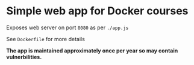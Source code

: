 # Simple web app for Docker courses

Exposes web server on port `8080` as per `./app.js`

See `Dockerfile` for more details

**The app is maintained approximately once per year so may contain vulnerbilities.**

